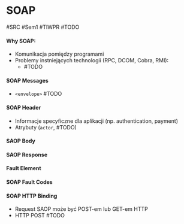 # SOAP
#SRC #Sem1 #TIWPR 
#TODO

#### Why SOAP:
- Komunikacja pomiędzy programami
- Problemy instniejących technologii (RPC, DCOM, Cobra, RMI):
	- #TODO 

#### SOAP Messages
- `<envelope>`
#TODO 

#### SOAP Header
- Informacje specyficzne dla aplikacji (np. authentication, payment)
- Atrybuty (`actor`, #TODO)

#### SAOP Body
#### SAOP Response

#### Fault Element 

#### SOAP Fault Codes

#### SOAP HTTP Binding
- Request SAOP może być POST-em lub GET-em HTTP
- HTTP POST #TODO 
